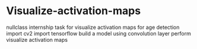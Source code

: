 # Visualize-activation-maps
nullclass internship task for visualize activation maps for  age detection
import cv2 
import tensorflow
build a model using convolution layer
perform visualize activation maps
